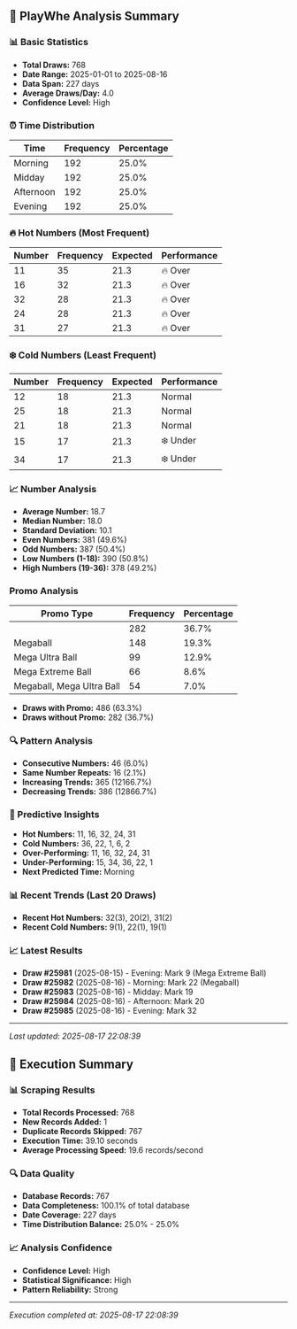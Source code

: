 
## 🎯 PlayWhe Analysis Summary

### 📊 Basic Statistics
- **Total Draws:** 768
- **Date Range:** 2025-01-01 to 2025-08-16
- **Data Span:** 227 days
- **Average Draws/Day:** 4.0
- **Confidence Level:** High

### ⏰ Time Distribution
| Time | Frequency | Percentage |
|------|-----------|------------|
| Morning | 192 | 25.0% |
| Midday | 192 | 25.0% |
| Afternoon | 192 | 25.0% |
| Evening | 192 | 25.0% |

### 🔥 Hot Numbers (Most Frequent)
| Number | Frequency | Expected | Performance |
|--------|-----------|----------|-------------|
| 11 | 35 | 21.3 | 🔥 Over |
| 16 | 32 | 21.3 | 🔥 Over |
| 32 | 28 | 21.3 | 🔥 Over |
| 24 | 28 | 21.3 | 🔥 Over |
| 31 | 27 | 21.3 | 🔥 Over |

### ❄️ Cold Numbers (Least Frequent)
| Number | Frequency | Expected | Performance |
|--------|-----------|----------|-------------|
| 12 | 18 | 21.3 | Normal |
| 25 | 18 | 21.3 | Normal |
| 21 | 18 | 21.3 | Normal |
| 15 | 17 | 21.3 | ❄️ Under |
| 34 | 17 | 21.3 | ❄️ Under |

### 📈 Number Analysis
- **Average Number:** 18.7
- **Median Number:** 18.0
- **Standard Deviation:** 10.1
- **Even Numbers:** 381 (49.6%)
- **Odd Numbers:** 387 (50.4%)
- **Low Numbers (1-18):** 390 (50.8%)
- **High Numbers (19-36):** 378 (49.2%)

###  Promo Analysis
| Promo Type | Frequency | Percentage |
|------------|-----------|------------|
|  | 282 | 36.7% |
| Megaball | 148 | 19.3% |
| Mega Ultra Ball | 99 | 12.9% |
| Mega Extreme Ball | 66 | 8.6% |
| Megaball, Mega Ultra Ball | 54 | 7.0% |
- **Draws with Promo:** 486 (63.3%)
- **Draws without Promo:** 282 (36.7%)

### 🔍 Pattern Analysis
- **Consecutive Numbers:** 46 (6.0%)
- **Same Number Repeats:** 16 (2.1%)
- **Increasing Trends:** 365 (12166.7%)
- **Decreasing Trends:** 386 (12866.7%)

### 🔮 Predictive Insights
- **Hot Numbers:** 11, 16, 32, 24, 31
- **Cold Numbers:** 36, 22, 1, 6, 2
- **Over-Performing:** 11, 16, 32, 24, 31
- **Under-Performing:** 15, 34, 36, 22, 1
- **Next Predicted Time:** Morning

### 📊 Recent Trends (Last 20 Draws)
- **Recent Hot Numbers:** 32(3), 20(2), 31(2)
- **Recent Cold Numbers:** 9(1), 22(1), 19(1)

### 📈 Latest Results
- **Draw #25981** (2025-08-15) - Evening: Mark 9 (Mega Extreme Ball)
- **Draw #25982** (2025-08-16) - Morning: Mark 22 (Megaball)
- **Draw #25983** (2025-08-16) - Midday: Mark 19 
- **Draw #25984** (2025-08-16) - Afternoon: Mark 20 
- **Draw #25985** (2025-08-16) - Evening: Mark 32 

---
*Last updated: 2025-08-17 22:08:39*

## 🚀 Execution Summary

### 📊 Scraping Results
- **Total Records Processed:** 768
- **New Records Added:** 1
- **Duplicate Records Skipped:** 767
- **Execution Time:** 39.10 seconds
- **Average Processing Speed:** 19.6 records/second

### 🔍 Data Quality
- **Database Records:** 767
- **Data Completeness:** 100.1% of total database
- **Date Coverage:** 227 days
- **Time Distribution Balance:** 25.0% - 25.0%

### 📈 Analysis Confidence
- **Confidence Level:** High
- **Statistical Significance:** High
- **Pattern Reliability:** Strong

---
*Execution completed at: 2025-08-17 22:08:39*
